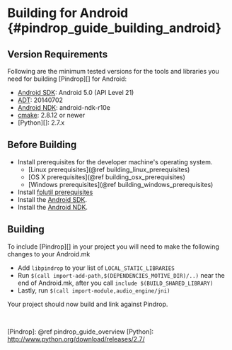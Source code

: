 Building for Android    {#pindrop_guide_building_android}
====================

## Version Requirements

Following are the minimum tested versions for the tools and libraries you
need for building [Pindrop][] for Android:

  * [Android SDK][]: Android 5.0 (API Level 21)
  * [ADT][]: 20140702
  * [Android NDK][]: android-ndk-r10e
  * [cmake][]: 2.8.12 or newer
  * [Python][]: 2.7.x

## Before Building

  * Install prerequisites for the developer machine's operating system.
      * [Linux prerequisites](@ref building_linux_prerequisites)
      * [OS X prerequisites](@ref building_osx_prerequisites)
      * [Windows prerequisites](@ref building_windows_prerequisites)
  * Install [fplutil prerequisites][]
  * Install the [Android SDK][].
  * Install the [Android NDK][].

## Building

To include [Pindrop][] in your project you will need to make the following
changes to your Android.mk

  * Add `libpindrop` to your list of `LOCAL_STATIC_LIBRARIES`
  * Run `$(call import-add-path,$(DEPENDENCIES_MOTIVE_DIR)/..)` near the end of
    Android.mk, after you call `include $(BUILD_SHARED_LIBRARY)`
  * Lastly, run `$(call import-module,audio_engine/jni)`

Your project should now build and link against Pindrop.

<br>

  [ADT]: http://developer.android.com/tools/sdk/eclipse-adt.html
  [Android NDK]: http://developer.android.com/tools/sdk/ndk/index.html
  [Android SDK]: http://developer.android.com/sdk/index.html
  [cmake]: http://www.cmake.org/
  [fplutil prerequisites]: http://google.github.io/fplutil/fplutil_prerequisites.html
  [fplutil]: http://google.github.io/fplutil
  [Pindrop]: @ref pindrop_guide_overview
  [Python]: http://www.python.org/download/releases/2.7/

